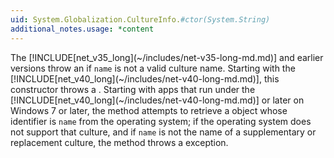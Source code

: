 ```yaml
---
uid: System.Globalization.CultureInfo.#ctor(System.String)
additional_notes.usage: *content
---
```


<p>The [!INCLUDE[net_v35_long](~/includes/net-v35-long-md.md)] and earlier versions throw an <xref href="System.ArgumentException"></xref> if <code>name</code> is not a valid culture name. Starting with the [!INCLUDE[net_v40_long](~/includes/net-v40-long-md.md)], this constructor throws a <xref href="System.Globalization.CultureNotFoundException"></xref>. Starting with apps that run under the [!INCLUDE[net_v40_long](~/includes/net-v40-long-md.md)] or later on Windows 7 or later, the method attempts to retrieve a <xref href="System.Globalization.CultureInfo"></xref> object whose identifier is <code>name</code> from the operating system; if the operating system does not support that culture, and if <code>name</code> is not the name of a supplementary or replacement culture, the method throws a <xref href="System.Globalization.CultureNotFoundException"></xref> exception.</p>


